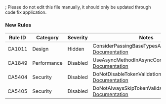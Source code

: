 ; Please do not edit this file manually, it should only be updated through code fix application.

### New Rules

Rule ID | Category | Severity | Notes
--------|----------|----------|-------
CA1011 | Design | Hidden | ConsiderPassingBaseTypesAsParameters, [Documentation](https://docs.microsoft.com/dotnet/fundamentals/code-analysis/quality-rules/ca1011)
CA1849 | Performance | Disabled | UseAsyncMethodInAsyncContext, [Documentation](https://docs.microsoft.com/dotnet/fundamentals/code-analysis/quality-rules/ca1849)
CA5404 | Security | Disabled | DoNotDisableTokenValidationChecks, [Documentation](https://docs.microsoft.com/visualstudio/code-quality/ca5404)
CA5405 | Security | Disabled | DoNotAlwaysSkipTokenValidationInDelegates, [Documentation](https://docs.microsoft.com/visualstudio/code-quality/ca5405)
